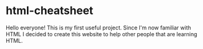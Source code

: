 # html-cheatsheet

Hello everyone! This is my first useful project. Since I'm now familiar with HTML I decided to create this website to help other people that are learning HTML.